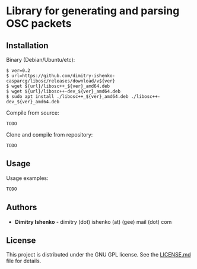 # Library for generating and parsing OSC packets

## Installation

Binary (Debian/Ubuntu/etc):
```console
$ ver=0.2
$ url=https://github.com/dimitry-ishenko-casparcg/libosc/releases/download/v${ver}
$ wget ${url}/libosc++_${ver}_amd64.deb
$ wget ${url}/libosc++-dev_${ver}_amd64.deb
$ sudo apt install ./libosc++_${ver}_amd64.deb ./libosc++-dev_${ver}_amd64.deb
```

Compile from source:
```console
TODO
```

Clone and compile from repository:
```console
TODO
```

## Usage

Usage examples:
```cpp
TODO
```

## Authors

* **Dimitry Ishenko** - dimitry (dot) ishenko (at) (gee) mail (dot) com

## License

This project is distributed under the GNU GPL license. See the
[LICENSE.md](LICENSE.md) file for details.
